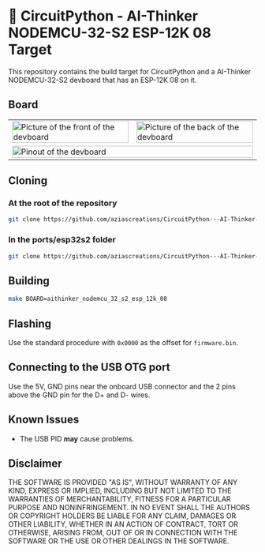 # 🐍 CircuitPython - AI-Thinker NODEMCU-32-S2 ESP-12K 08 Target

This repository contains the build target for CircuitPython and a AI-Thinker NODEMCU-32-S2 devboard that has an ESP-12K 08 on it.

## Board
<table><tr><td>
<img src="https://i.imgur.com/hlmAe4x.png" alt="Picture of the front of the devboard" width="100%">
</td><td>
<img src="https://i.imgur.com/iB3kwzV.png" alt="Picture of the back of the devboard" width="100%">
</td></tr><tr>
<td colspan=2>
<img src="https://i.imgur.com/u3dnwOH.png" alt="Pinout of the devboard" width="100%">
</td>
</tr></table>

## Cloning

### At the root of the repository
```bash
git clone https://github.com/aziascreations/CircuitPython---AI-Thinker-NODEMCU-32-S2-ESP-12K-08-Target.git ports/esp32s2/boards/aithinker_nodemcu_32_s2_esp_12k_08
```

### In the ports/esp32s2 folder
```bash
git clone https://github.com/aziascreations/CircuitPython---AI-Thinker-NODEMCU-32-S2-ESP-12K-08-Target.git boards/aithinker_nodemcu_32_s2_esp_12k_08
```

## Building
```bash
make BOARD=aithinker_nodemcu_32_s2_esp_12k_08
```

## Flashing
Use the standard procedure with `0x0000` as the offset for `firmware.bin`.

## Connecting to the USB OTG port
Use the 5V, GND pins near the onboard USB connector and the 2 pins above the GND pin for the D+ and D- wires.

## Known Issues
* The USB PID **may** cause problems.

## Disclaimer
THE SOFTWARE IS PROVIDED "AS IS", WITHOUT WARRANTY OF ANY KIND, EXPRESS OR IMPLIED, INCLUDING BUT NOT LIMITED TO THE WARRANTIES OF MERCHANTABILITY, FITNESS FOR A PARTICULAR PURPOSE AND NONINFRINGEMENT. IN NO EVENT SHALL THE AUTHORS OR COPYRIGHT HOLDERS BE LIABLE FOR ANY CLAIM, DAMAGES OR OTHER LIABILITY, WHETHER IN AN ACTION OF CONTRACT, TORT OR OTHERWISE, ARISING FROM, OUT OF OR IN CONNECTION WITH THE SOFTWARE OR THE USE OR OTHER DEALINGS IN THE SOFTWARE.
